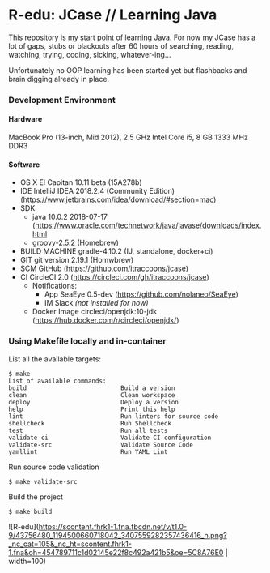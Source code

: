 # R-edu: JCase // Learning Java
This repository is my start point of learning Java.
For now my JCase has a lot of gaps, stubs or blackouts after 60 hours of
searching, reading, watching, trying, coding, sicking, whatever-ing...

Unfortunately no OOP learning has been started yet but flashbacks and brain digging already in place.

### Development Environment

#### Hardware
MacBook Pro (13-inch, Mid 2012),  2.5 GHz Intel Core i5, 8 GB 1333 MHz DDR3	
	    
#### Software	
  * OS X El Capitan 10.11 beta (15A278b)	
  * IDE IntelliJ IDEA 2018.2.4 (Community Edition) (https://www.jetbrains.com/idea/download/#section=mac)
  * SDK:
    * java 10.0.2 2018-07-17 (https://www.oracle.com/technetwork/java/javase/downloads/index.html
    * groovy-2.5.2 (Homebrew)
  * BUILD MACHINE gradle-4.10.2 (IJ, standalone, docker+ci)
  * GIT	git version 2.19.1 (Homwbrew)
  * SCM	GitHub (https://github.com/itraccoons/jcase)
  * CI CircleCI 2.0 (https://circleci.com/gh/itraccoons/jcase)
    * Notifications:
      * App SeaEye 0.5-dev (https://github.com/nolaneo/SeaEye)
      * IM Slack _(not installed for now)_	
    * Docker Image circleci/openjdk:10-jdk (https://hub.docker.com/r/circleci/openjdk/)

### Using Makefile locally and in-container
List all the available targets:

	$ make
    List of available commands:
    build                          Build a version
    clean                          Clean workspace
    deploy                         Deploy a version
    help                           Print this help
    lint                           Run linters for source code
    shellcheck                     Run Shellcheck
    test                           Run all tests
    validate-ci                    Validate CI configuration
    validate-src                   Validate Source Code
    yamllint                       Run YAML Lint

Run source code validation

	$ make validate-src

Build the project

	$ make build

![R-edu](https://scontent.fhrk1-1.fna.fbcdn.net/v/t1.0-9/43756480_1194500660718042_3407559282357436416_n.png?_nc_cat=105&_nc_ht=scontent.fhrk1-1.fna&oh=454789711c1d02145e22f8c492a421b5&oe=5C8A76E0 | width=100)

